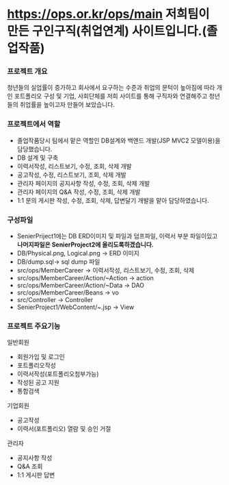 # https://ops.or.kr/ops/main 저희팀이 만든 구인구직(취업연계) 사이트입니다.(졸업작품)

### 프로젝트 개요<br>
청년들의 실업률이 증가하고 회사에서 요구하는 수준과 취업의 문턱이 높아짐에 따라 개인 포트폴리오 구성 및 기업, 사회단체를 저희 사이트를 통해 구직자와 연결해주고 청년들의 취업률을 높이고자 만들어 보았습니다.

### 프로젝트에서 역할<br>
- 졸업작품당시 팀에서 맡은 역할인 DB설계와 백엔드 개발(JSP MVC2 모델이용)을 담당했습니다.<br>
- DB 설계 및 구축
- 이력서작성, 리스트보기, 수정, 조회, 삭제 개발<br>
- 공고작성, 수정, 리스트보기, 조회, 삭제 개발<br>
- 관리자 페이지의 공지사항 작성, 수정, 조회, 삭제 개발<br>
- 관리자 페이지의 Q&A 작성, 수정, 조회, 삭제 개발<br>
- 1:1 문의 게시판 작성, 수정, 조회, 삭제, 답변달기 개발을 맡아 담당하였습니다.<br>

### 구성파일<br>
- SenierPriject1에는 DB ERD이미지 및 파일과 덤프파일, 이력서 부분 파일이있고 **나머지파일은 SenierProject2에 올리도록하겠습니다.**<br>
- DB/Physical.png, Logical.png -> ERD 이미지<br>
- DB/dump.sql-> sql dump 파일<br>
- src/ops/MemberCareer -> 이력서작성, 리스트보기, 수정, 조회, 삭제
- src/ops/MemberCareer/Action/~Action -> action
- src/ops/MemberCareer/Action/~Data -> DAO
- src/ops/MemberCareer/Beans -> vo
- src/Controller -> Controller
- SenierProject1/WebContent/~.jsp -> View

### 프로젝트 주요기능<br>
일반회원
- 회원가입 및 로그인 
- 포트폴리오작성
- 이력서작성(포트폴리오첨부가능)
- 작성된 공고 지원
- 통합검색

기업회원
- 공고작성
- 이력서(포트폴리오) 열람 및 승인 거절

관리자
- 공지사항 작성
- Q&A 조회
- 1:1 게시판 답변

